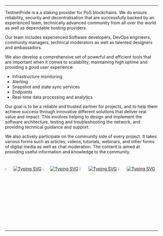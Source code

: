 ___
TestnetPride is a a staking provider for PoS blockchains. We do ensure reliability, security and decentralisation that are successfully backed by an experienced team, technically advanced community from all over the world as well as dependable hosting providers. 

Our team includes experienced Software developers, DevOps engineers, community managers, technical moderators as well as talented designers and ambassadors.

We also develop a comprehensive set of powerful and efficient tools that are important when it comes to scalability, maintaining high uptime and providing a good user experience: 
- Infrastructure monitoring
- Alerting
- Snapshot and state sync services 
- Endpoints 
- Real-time data processing and analytics

Our goal is to be a reliable and trusted partner for projects, and to help them achieve success through innovative different solutions that deliver real value and impact. This involves helping to design and implement the software architecture, testing and troubleshooting the network, and providing technical guidance and support.

We also actively participate on the community side of every project. It takes various forms such as articles, videos, tutorials, webinars, and other forms of digital media as well as chat moderation. The content is aimed at providing useful information and knowledge to the community.
#
[<img src='https://user-images.githubusercontent.com/83868103/227769602-9a61b516-5586-4294-8ef5-aafe52ee5831.svg' alt='twitter'  width='4.5%'>](https://twitter.com/TestnetPride) [![Typing SVG](https://readme-typing-svg.demolab.com?font=Ubuntu&pause=10000&vCenter=true&repeat=true&width=100&height=30&lines=%E2%8E%9CTwitter)](https://twitter.com/TestnetPride) [<img src='https://user-images.githubusercontent.com/83868103/227769829-5761979b-3e99-442e-b1ea-54b869f77595.svg' alt='Telegram'  width='4%'>](https://t.me/TestnetPride) [![Typing SVG](https://readme-typing-svg.demolab.com?font=Ubuntu&pause=10000&vCenter=true&repeat=true&width=105&height=30&lines=%E2%8E%9CTelegram)](https://t.me/TestnetPride) [<img src='https://user-images.githubusercontent.com/83868103/227774752-c01fbe7a-3df9-4f44-8204-9770458a9f9e.png' alt='Website'  width='5%'>](http://testnet-pride.com/) [![Typing SVG](https://readme-typing-svg.demolab.com?font=Ubuntu&pause=10000&color=F73B00&vCenter=true&repeat=true&width=135&height=30&lines=%E2%8E%9COfficial-web)](http://testnet-pride.com/) [<img src='https://user-images.githubusercontent.com/83868103/227773008-2446770f-c328-4b99-b50f-f2d2998ce917.png' alt='Mail'  width='5%'>](mailto:official@testnet-pride.com) [![Typing SVG](https://readme-typing-svg.demolab.com?font=Ubuntu&pause=10000&vCenter=true&repeat=true&width=280&height=35&lines=%E2%8E%9Cofficial@testnet-pride.com)](mailto:official@testnet-pride.com)
___

